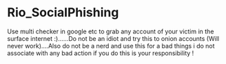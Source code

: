 # Rio_SocialPhishing
Use multi checker in google etc  to grab any account of your victim in the surface internet :)......Do not be an idiot  and try this to onion accounts (Will never work)....Also do not be a nerd and use this for a bad things i do not associate with any bad action if you do this is your responsibility ! 
